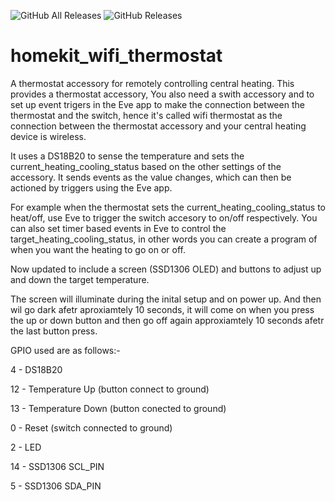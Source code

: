 ![GitHub All Releases](https://img.shields.io/github/downloads/maccoylton/homekit_wifi_thermostat/total)
![GitHub Releases](https://img.shields.io/github/downloads/maccoylton/homekit_wifi_thermostat/latest/total)

# homekit_wifi_thermostat

A thermostat accessory for remotely controlling central heating.
This provides a thermostat accessory, You also need a swith accessory and to set up event trigers in the Eve app to make the 
connection between the thermostat and the switch, hence it's called wifi thermostat as the connection between the thermostat 
accessory and your central heating device is wireless.

It uses a DS18B20 to sense the temperature and sets the current_heating_cooling_status based on the other settings of the 
accessory. It sends events as the value changes, which can then be actioned by triggers using the Eve app.

For example when the thermostat sets the current_heating_cooling_status to heat/off, use Eve to trigger the switch accesory 
to on/off respectively. You can also set timer based events in Eve to control the target_heating_cooling_status, in other 
words you can create a program of when you want the heating to go on or off. 

Now updated to include a screen (SSD1306 OLED) and buttons to adjust up and down the target temperature. 

The screen will illuminate during the inital setup and on power up. And then wil go dark afetr aproxiamtely 10 seconds, it will come on when you press the up or down button and then go off again approxiamtely 10 seconds afetr the last button press.

GPIO used are as follows:- 

  4 - DS18B20

  12 - Temperature Up (button connect to ground)

  13 - Temperature Down (button conected to ground) 
  
  0 - Reset (switch connected to ground) 
  
  2 - LED 
  
  14 - SSD1306 SCL_PIN
  
  5 - SSD1306 SDA_PIN
